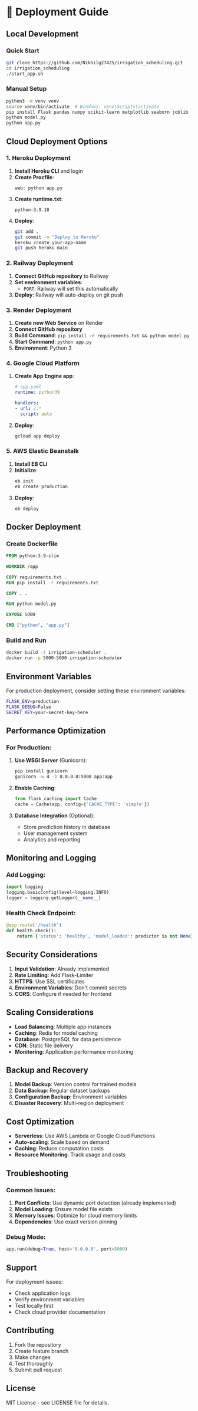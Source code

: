 # 🚀 Deployment Guide

## Local Development

### Quick Start
```bash
git clone https://github.com/Nikhilg27425/irrigation_scheduling.git
cd irrigation_scheduling
./start_app.sh
```

### Manual Setup
```bash
python3 -m venv venv
source venv/bin/activate  # Windows: venv\Scripts\activate
pip install Flask pandas numpy scikit-learn matplotlib seaborn joblib
python model.py
python app.py
```

## Cloud Deployment Options

### 1. Heroku Deployment

1. **Install Heroku CLI** and login
2. **Create Procfile**:
   ```
   web: python app.py
   ```
3. **Create runtime.txt**:
   ```
   python-3.9.18
   ```
4. **Deploy**:
   ```bash
   git add .
   git commit -m "Deploy to Heroku"
   heroku create your-app-name
   git push heroku main
   ```

### 2. Railway Deployment

1. **Connect GitHub repository** to Railway
2. **Set environment variables**:
   - `PORT`: Railway will set this automatically
3. **Deploy**: Railway will auto-deploy on git push

### 3. Render Deployment

1. **Create new Web Service** on Render
2. **Connect GitHub repository**
3. **Build Command**: `pip install -r requirements.txt && python model.py`
4. **Start Command**: `python app.py`
5. **Environment**: Python 3

### 4. Google Cloud Platform

1. **Create App Engine app**:
   ```yaml
   # app.yaml
   runtime: python39
   
   handlers:
   - url: /.*
     script: auto
   ```
2. **Deploy**:
   ```bash
   gcloud app deploy
   ```

### 5. AWS Elastic Beanstalk

1. **Install EB CLI**
2. **Initialize**:
   ```bash
   eb init
   eb create production
   ```
3. **Deploy**:
   ```bash
   eb deploy
   ```

## Docker Deployment

### Create Dockerfile
```dockerfile
FROM python:3.9-slim

WORKDIR /app

COPY requirements.txt .
RUN pip install -r requirements.txt

COPY . .

RUN python model.py

EXPOSE 5000

CMD ["python", "app.py"]
```

### Build and Run
```bash
docker build -t irrigation-scheduler .
docker run -p 5000:5000 irrigation-scheduler
```

## Environment Variables

For production deployment, consider setting these environment variables:

```bash
FLASK_ENV=production
FLASK_DEBUG=False
SECRET_KEY=your-secret-key-here
```

## Performance Optimization

### For Production:
1. **Use WSGI Server** (Gunicorn):
   ```bash
   pip install gunicorn
   gunicorn -w 4 -b 0.0.0.0:5000 app:app
   ```

2. **Enable Caching**:
   ```python
   from flask_caching import Cache
   cache = Cache(app, config={'CACHE_TYPE': 'simple'})
   ```

3. **Database Integration** (Optional):
   - Store prediction history in database
   - User management system
   - Analytics and reporting

## Monitoring and Logging

### Add Logging:
```python
import logging
logging.basicConfig(level=logging.INFO)
logger = logging.getLogger(__name__)
```

### Health Check Endpoint:
```python
@app.route('/health')
def health_check():
    return {'status': 'healthy', 'model_loaded': predictor is not None}
```

## Security Considerations

1. **Input Validation**: Already implemented
2. **Rate Limiting**: Add Flask-Limiter
3. **HTTPS**: Use SSL certificates
4. **Environment Variables**: Don't commit secrets
5. **CORS**: Configure if needed for frontend

## Scaling Considerations

- **Load Balancing**: Multiple app instances
- **Caching**: Redis for model caching
- **Database**: PostgreSQL for data persistence
- **CDN**: Static file delivery
- **Monitoring**: Application performance monitoring

## Backup and Recovery

1. **Model Backup**: Version control for trained models
2. **Data Backup**: Regular dataset backups
3. **Configuration Backup**: Environment variables
4. **Disaster Recovery**: Multi-region deployment

## Cost Optimization

- **Serverless**: Use AWS Lambda or Google Cloud Functions
- **Auto-scaling**: Scale based on demand
- **Caching**: Reduce computation costs
- **Resource Monitoring**: Track usage and costs

## Troubleshooting

### Common Issues:
1. **Port Conflicts**: Use dynamic port detection (already implemented)
2. **Model Loading**: Ensure model file exists
3. **Memory Issues**: Optimize for cloud memory limits
4. **Dependencies**: Use exact version pinning

### Debug Mode:
```python
app.run(debug=True, host='0.0.0.0', port=5000)
```

## Support

For deployment issues:
- Check application logs
- Verify environment variables
- Test locally first
- Check cloud provider documentation

## Contributing

1. Fork the repository
2. Create feature branch
3. Make changes
4. Test thoroughly
5. Submit pull request

## License

MIT License - see LICENSE file for details.
